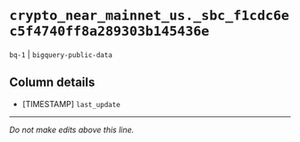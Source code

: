 # `crypto_near_mainnet_us._sbc_f1cdc6ec5f4740ff8a289303b145436e`
`bq-1` | `bigquery-public-data`

## Column details
* [TIMESTAMP] `last_update`

-------------------------------------------------------------------------------
*Do not make edits above this line.*
